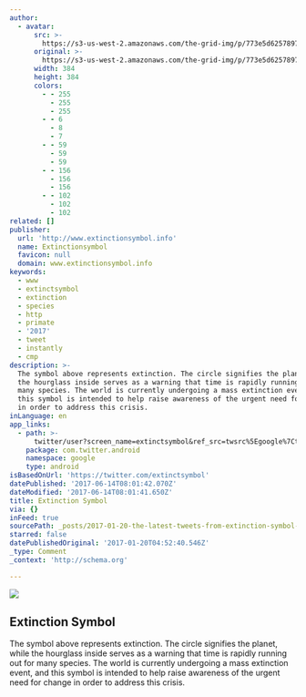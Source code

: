 ```yaml
---
author:
  - avatar:
      src: >-
        https://s3-us-west-2.amazonaws.com/the-grid-img/p/773e5d6257897a5dc642878c0093974d1fc76bc6.jpg
      original: >-
        https://s3-us-west-2.amazonaws.com/the-grid-img/p/773e5d6257897a5dc642878c0093974d1fc76bc6.jpg
      width: 384
      height: 384
      colors:
        - - 255
          - 255
          - 255
        - - 6
          - 8
          - 7
        - - 59
          - 59
          - 59
        - - 156
          - 156
          - 156
        - - 102
          - 102
          - 102
related: []
publisher:
  url: 'http://www.extinctionsymbol.info'
  name: Extinctionsymbol
  favicon: null
  domain: www.extinctionsymbol.info
keywords:
  - www
  - extinctsymbol
  - extinction
  - species
  - http
  - primate
  - '2017'
  - tweet
  - instantly
  - cmp
description: >-
  The symbol above represents extinction. The circle signifies the planet, while
  the hourglass inside serves as a warning that time is rapidly running out for
  many species. The world is currently undergoing a mass extinction event, and
  this symbol is intended to help raise awareness of the urgent need for change
  in order to address this crisis.
inLanguage: en
app_links:
  - path: >-
      twitter/user?screen_name=extinctsymbol&ref_src=twsrc%5Egoogle%7Ctwcamp%5Eandroidseo%7Ctwgr%5Eprofile
    package: com.twitter.android
    namespace: google
    type: android
isBasedOnUrl: 'https://twitter.com/extinctsymbol'
datePublished: '2017-06-14T08:01:42.070Z'
dateModified: '2017-06-14T08:01:41.650Z'
title: Extinction Symbol
via: {}
inFeed: true
sourcePath: _posts/2017-01-20-the-latest-tweets-from-extinction-symbol-extinctsymbol-t.md
starred: false
datePublishedOriginal: '2017-01-20T04:52:40.546Z'
_type: Comment
_context: 'http://schema.org'

---
```

<article style=""><img src="https://imgflo.herokuapp.com/graph/2b2431f8e7ba7b0/46741a2adc158e38494e99389f17a684/noop.jpg?input=http%3A%2F%2Fwww.extinctionsymbol.info%2Ffire.jpg" /><h1>Extinction Symbol</h1><p>The symbol above represents extinction. The circle signifies the planet, while the hourglass inside serves as a warning that time is rapidly running out for many species. The world is currently undergoing a mass extinction event, and this symbol is intended to help raise awareness of the urgent need for change in order to address this crisis.</p></article>